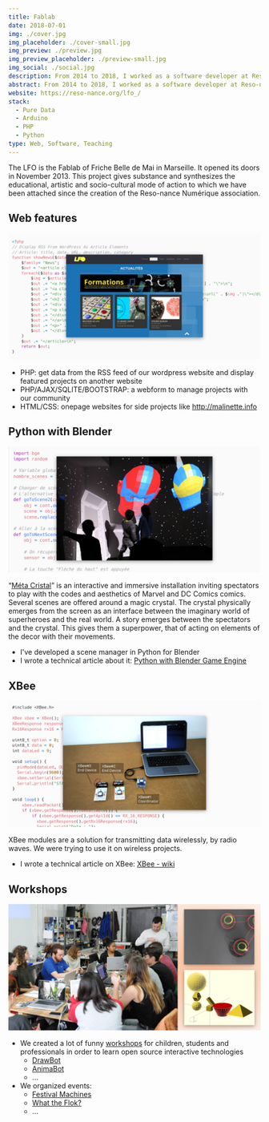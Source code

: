 ```yaml
---
title: Fablab
date: 2018-07-01
img: ./cover.jpg
img_placeholder: ./cover-small.jpg
img_preview: ./preview.jpg
img_preview_placeholder: ./preview-small.jpg
img_social: ./social.jpg
description: From 2014 to 2018, I worked as a software developer at Reso-nance Numérique. I developed web features for its community and software for interactive projects. In our Fablab in Marseille, we shared and taught about open source interactive technologies.
abstract: From 2014 to 2018, I worked as a software developer at Reso-nance Numérique. I developed web features for its community and software for interactive projects. In our Fablab in Marseille, we shared and taught about open source interactive technologies.
website: https://reso-nance.org/lfo_/
stack:
  - Pure Data
  - Arduino
  - PHP
  - Python
type: Web, Software, Teaching
---
```


The LFO is the Fablab of Friche Belle de Mai in Marseille. It opened its doors in November 2013. This project gives substance and synthesizes the educational, artistic and socio-cultural mode of action to which we have been attached since the creation of the Reso-nance Numérique association.

## Web features

![PHP](./php.jpg)

- PHP: get data from the RSS feed of our wordpress website and display featured projects on another website
- PHP/AJAX/SQLITE/BOOTSTRAP: a webform to manage projects with our community
- HTML/CSS: onepage websites for side projects like http://malinette.info

## Python with Blender

![Python](./python.jpg)

“[Méta Cristal](https://reso-nance.org/meta-cristal/)” is an interactive and immersive installation inviting spectators to play with the codes and aesthetics of Marvel and DC Comics comics. Several scenes are offered around a magic crystal. The crystal physically emerges from the screen as an interface between the imaginary world of superheroes and the real world. A story emerges between the spectators and the crystal. This gives them a superpower, that of acting on elements of the decor with their movements.

- I've developed a scene manager in Python for Blender
- I wrote a technical article about it: [Python with Blender Game Engine](https://reso-nance.org/wiki/logiciels/blender/bge-python/accueil)

## XBee

![Xbee](./xbee.jpg)

XBee modules are a solution for transmitting data wirelessly, by radio waves. We were trying to use it on wireless projects.

- I wrote a technical article on XBee: [XBee - wiki](http://reso-nance.org/wiki/materiel/xbee/accueil)

## Workshops

![Workshops](./workshops.jpg)

- We created a lot of funny [workshops](https://reso-nance.org/wiki/ateliers/accueil) for children, students and professionals in order to learn open source interactive technologies
  - [DrawBot](https://reso-nance.org/drawbot/)
  - [AnimaBot](https://reso-nance.org/wiki/ateliers/animabot/accueil)
  - ...
- We organized events:
  - [Festival Machines](https://reso-nance.org/wiki/projets/machines/accueil)
  - [What the Flok?](https://reso-nance.org/whattheflok_/)
  - ...

